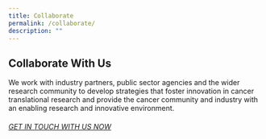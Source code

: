 ```yaml
---
title: Collaborate
permalink: /collaborate/
description: ""
---
```

Collaborate With Us
-------------------

We work with industry partners, public sector agencies and the wider research community to develop strategies that foster innovation in cancer translational research and provide the cancer community and industry with an enabling research and innovative environment.

###### [GET IN TOUCH WITH US NOW]((https://www.stcc.sg//contact-us/))